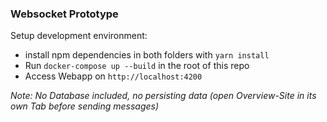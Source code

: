 ### Websocket Prototype

Setup development environment:
- install npm dependencies in both folders with `yarn install`
- Run `docker-compose up --build` in the root of this repo
- Access Webapp on `http://localhost:4200`


_Note: No Database included, no persisting data (open Overview-Site in its own Tab before sending messages)_
